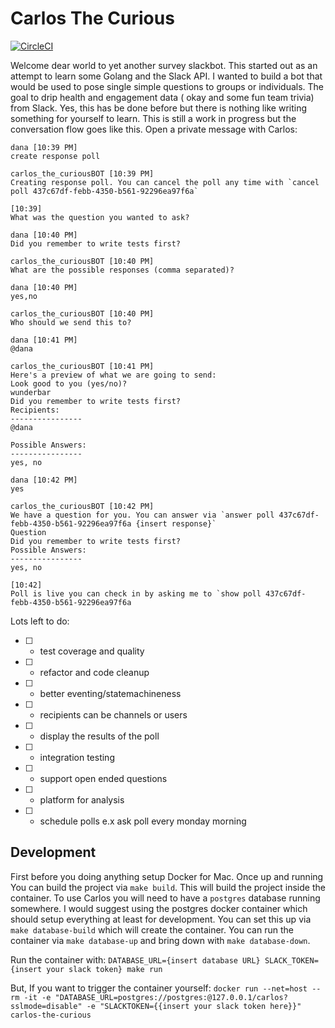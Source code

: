 # Carlos The Curious

[![CircleCI](https://circleci.com/gh/dklassen/CarlosTheCurious/tree/master.svg?style=svg)](https://circleci.com/gh/dklassen/CarlosTheCurious/tree/master)

Welcome dear world to yet another survey slackbot. This started out as an attempt to learn some Golang and the Slack API. I wanted to build a bot that would be used to pose single simple questions to groups or individuals. The goal to drip health and engagement data ( okay and some fun team trivia) from Slack. Yes, this has be done before but there is nothing like writing something for yourself to learn.
This is still a work in progress but the conversation flow goes like this. Open a private message with Carlos:

```
dana [10:39 PM]  
create response poll 

carlos_the_curiousBOT [10:39 PM]  
Creating response poll. You can cancel the poll any time with `cancel poll 437c67df-febb-4350-b561-92296ea97f6a`

[10:39]  
What was the question you wanted to ask?

dana [10:40 PM]  
Did you remember to write tests first?

carlos_the_curiousBOT [10:40 PM]  
What are the possible responses (comma separated)?

dana [10:40 PM]  
yes,no

carlos_the_curiousBOT [10:40 PM]  
Who should we send this to?

dana [10:41 PM]  
@dana

carlos_the_curiousBOT [10:41 PM]  
Here's a preview of what we are going to send:
Look good to you (yes/no)?
wunderbar
Did you remember to write tests first?
Recipients:
----------------
@dana

Possible Answers:
----------------
yes, no

dana [10:42 PM]  
yes

carlos_the_curiousBOT [10:42 PM]  
We have a question for you. You can answer via `answer poll 437c67df-febb-4350-b561-92296ea97f6a {insert response}`
Question
Did you remember to write tests first?
Possible Answers:
----------------
yes, no

[10:42]  
Poll is live you can check in by asking me to `show poll 437c67df-febb-4350-b561-92296ea97f6a
```

Lots left to do:
- [ ] - test coverage and quality
- [ ] - refactor and code cleanup
- [ ] - better eventing/statemachineness
- [ ] - recipients can be channels or users
- [ ] - display the results of the poll
- [ ] - integration testing
- [ ] - support open ended questions
- [ ] - platform for analysis
- [ ] - schedule polls e.x ask poll every monday morning

## Development

First before you doing anything setup Docker for Mac. Once up and running You can build the project via `make build`. This will build the project inside the container. To use Carlos you will need to have a `postgres` database running somewhere. I would suggest using the postgres docker container which should setup everything at least for development. You can set this up via `make database-build` which will create the container. You can run the container via `make database-up` and bring down with `make database-down`.

Run the container with:
`DATABASE_URL={insert database URL} SLACK_TOKEN={insert your slack token} make run`

But, If you want to trigger the container yourself:
`docker run --net=host --rm -it -e "DATABASE_URL=postgres://postgres:@127.0.0.1/carlos?sslmode=disable" -e "SLACKTOKEN={{insert your slack token here}}" carlos-the-curious`
